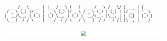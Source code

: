 ```       ___        _     ___   ___        ___   ___  _       _     
  ___ / _ \  __ _| |__ / _ \ ( _ )  ___ / _ \ / _ \/ | __ _| |__  
 / _ \ (_) |/ _` | '_ \ (_) |/ _ \ / _ \ (_) | (_) | |/ _` | '_ \ 
|  __/\__, | (_| | |_) \__, | (_) |  __/\__, |\__, | | (_| | |_) |
 \___|  /_/ \__,_|_.__/  /_/ \___/ \___|  /_/   /_/|_|\__,_|_.__/ 
                                                                  
```

<div style="background: white ">
<p align="center">
  <a href="https://github.com/qinci">
    <img src="https://github-readme-stats.vercel.app/api?username=e9ab98e991ab&hide=contribs&count_private=true&include_all_commits=true&show_icons=true&theme=vue" />
  </a>
</p>
